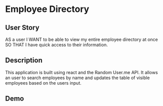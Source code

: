 # Employee Directory

## User Story

AS a user
I WANT to be able to view my entire employee directory at once 
SO THAT I have quick access to their information.

## Description
This application is built using react and the Random User.me API. It allows 
an user to search employees by name and updates the table of visible employees 
based on the users input. 

## Demo
